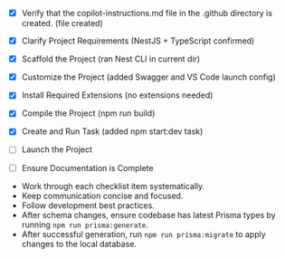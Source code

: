 <!-- Use this file to provide workspace-specific custom instructions to Copilot. For more details, visit https://code.visualstudio.com/docs/copilot/copilot-customization#_use-a-githubcopilotinstructionsmd-file -->

- [x] Verify that the copilot-instructions.md file in the .github directory is created. (file created)

- [x] Clarify Project Requirements (NestJS + TypeScript confirmed)
  <!-- Ask for project type, language, and frameworks if not specified. Skip if already provided. -->

- [x] Scaffold the Project (ran Nest CLI in current dir)
  <!--
  Ensure that the previous step has been marked as completed.
  Call project setup tool with projectType parameter.
  Run scaffolding command to create project files and folders.
  Use '.' as the working directory.
  If no appropriate projectType is available, search documentation using available tools.
  Otherwise, create the project structure manually using available file creation tools.
  -->

- [x] Customize the Project (added Swagger and VS Code launch config)
  <!--
  Verify that all previous steps have been completed successfully and you have marked the step as completed.
  Develop a plan to modify codebase according to user requirements.
  Apply modifications using appropriate tools and user-provided references.
  Skip this step for "Hello World" projects.
  -->

- [x] Install Required Extensions (no extensions needed)
  <!-- ONLY install extensions provided mentioned in the get_project_setup_info. Skip this step otherwise and mark as completed. -->

- [x] Compile the Project (npm run build)
  <!--
  Verify that all previous steps have been completed.
  Install any missing dependencies.
  Run diagnostics and resolve any issues.
  Check for markdown files in project folder for relevant instructions on how to do this.
  -->

- [x] Create and Run Task (added npm start:dev task)
  <!--
  Verify that all previous steps have been completed.
  Check https://code.visualstudio.com/docs/debugtest/tasks to determine if the project needs a task. If so, use the create_and_run_task to create and launch a task based on package.json, README.md, and project structure.
  Skip this step otherwise.
   -->

- [ ] Launch the Project
  <!--
  Verify that all previous steps have been completed.
  Prompt user for debug mode, launch only if confirmed.
   -->

- [ ] Ensure Documentation is Complete
  <!--
  Verify that all previous steps have been completed.
  Verify that README.md and the copilot-instructions.md file in the .github directory exists and contains current project information.
  Clean up the copilot-instructions.md file in the .github directory by removing all HTML comments.
   -->

<!--
## Execution Guidelines
PROGRESS TRACKING:
- If any tools are available to manage the above todo list, use it to track progress through this checklist.
- After completing each step, mark it complete and add a summary.
- Read current todo list status before starting each new step.

COMMUNICATION RULES:
- Avoid verbose explanations or printing full command outputs.
- If a step is skipped, state that briefly (e.g. "No extensions needed").
- Do not explain project structure unless asked.
- Keep explanations concise and focused.

DEVELOPMENT RULES:
- Use '.' as the working directory unless user specifies otherwise.
- Avoid adding media or external links unless explicitly requested.
- Use placeholders only with a note that they should be replaced.
- Use VS Code API tool only for VS Code extension projects.
- Once the project is created, it is already opened in Visual Studio Code—do not suggest commands to open this project in Visual Studio again.
- If the project setup information has additional rules, follow them strictly.

FOLDER CREATION RULES:
- Always use the current directory as the project root.
- If you are running any terminal commands, use the '.' argument to ensure that the current working directory is used ALWAYS.
- Do not create a new folder unless the user explicitly requests it besides a .vscode folder for a tasks.json file.
- If any of the scaffolding commands mention that the folder name is not correct, let the user know to create a new folder with the correct name and then reopen it again in vscode.

EXTENSION INSTALLATION RULES:
- Only install extension specified by the get_project_setup_info tool. DO NOT INSTALL any other extensions.

PROJECT CONTENT RULES:
- If the user has not specified project details, assume they want a "Hello World" project as a starting point.
- Avoid adding links of any type (URLs, files, folders, etc.) or integrations that are not explicitly required.
- Avoid generating images, videos, or any other media files unless explicitly requested.
- If you need to use any media assets as placeholders, let the user know that these are placeholders and should be replaced with the actual assets later.
- Ensure all generated components serve a clear purpose within the user's requested workflow.
- If a feature is assumed but not confirmed, prompt the user for clarification before including it.
- If you are working on a VS Code extension, use the VS Code API tool with a query to find relevant VS Code API references and samples related to that query.

TASK COMPLETION RULES:
- Your task is complete when:
  - Project is successfully scaffolded and compiled without errors
  - copilot-instructions.md file in the .github directory exists in the project
  - README.md file exists and is up to date
  - User is provided with clear instructions to debug/launch the project

Before starting a new task in the above plan, update progress in the plan.
-->

- Work through each checklist item systematically.
- Keep communication concise and focused.
- Follow development best practices.
- After schema changes, ensure codebase has latest Prisma types by running `npm run prisma:generate`.
- After successful generation, run `npm run prisma:migrate` to apply changes to the local database.
